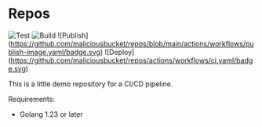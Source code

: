 # Repos


![Test](https://github.com/maliciousbucket/repos/blob/main/actions/workflows/test.yaml/badge.svg) ![Build]() ![Publish]
(https://github.com/maliciousbucket/repos/blob/main/actions/workflows/publish-image.yaml/badge.svg) ![Deploy]
(https://github.com/maliciousbucket/repos/actions/workflows/ci.yaml/badge.svg)

This is a little demo repository for a CI/CD pipeline.


Requirements:

- Golang 1.23 or later

